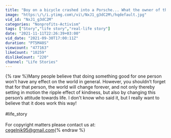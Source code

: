 ```yaml
---
title: "Boy on a bicycle crashed into a Porsche... What the owner of the car did SURPRISED everyone!"
image: "https:\/\/i.ytimg.com\/vi\/NxJ1_g3dC2M\/hqdefault.jpg"
vid_id: "NxJ1_g3dC2M"
categories: "Nonprofits-Activism"
tags: ["Story","life story","real-life story"]
date: "2021-11-11T22:26:39+03:00"
vid_date: "2021-09-30T17:00:11Z"
duration: "PT5M40S"
viewcount: "477163"
likeCount: "10259"
dislikeCount: "220"
channel: "Life Stories"
---
```

{% raw %}Many people believe that doing something good for one person won’t have any effect on the world in general. However, you shouldn’t forget that for that person, the world will change forever, and not only thereby setting in motion the ripple effect of kindness, but also by changing this person’s attitude towards life. I don't know who said it, but I really want to believe that it does work this way!<br /><br />#life_story <br /><br />For copyright matters please contact us at: <br />cegelnik95@gmail.com{% endraw %}
